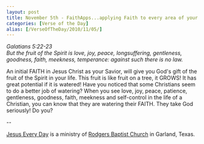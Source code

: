 ```yaml
---
layout: post
title: November 5th - FaithApps...applying Faith to every area of your
categories: [Verse of the Day]
alias: [/VerseOfTheDay/2010/11/05/]
---
```


_Galatians 5:22-23  
But the fruit of the Spirit is love, joy, peace, longsuffering,
gentleness, goodness, faith, meekness, temperance: against such there
is no law._

An initial FAITH in Jesus Christ as your Savior, will give you
God's gift of the fruit of the Spirit in your life. This fruit is
like fruit on a tree, it GROWS! It has great potential if it is
watered! Have you noticed that some Christians seem to do a better
job of watering? When you see love, joy, peace, patience, gentleness,
goodness, faith, meekness and self-control in the life of a Christian,
you can know that they are watering their FAITH. They take God
seriously! Do you?

 --

<a href=http://jesuseveryday.net>Jesus Every Day</a> is a ministry of <a href=http://rodgersbaptist.net>Rodgers Baptist Church</a> in Garland, Texas.
